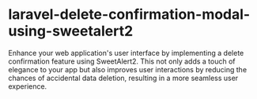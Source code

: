 # laravel-delete-confirmation-modal-using-sweetalert2
Enhance your web application's user interface by implementing a delete confirmation feature using SweetAlert2. This not only adds a touch of elegance to your app but also improves user interactions by reducing the chances of accidental data deletion, resulting in a more seamless user experience.
